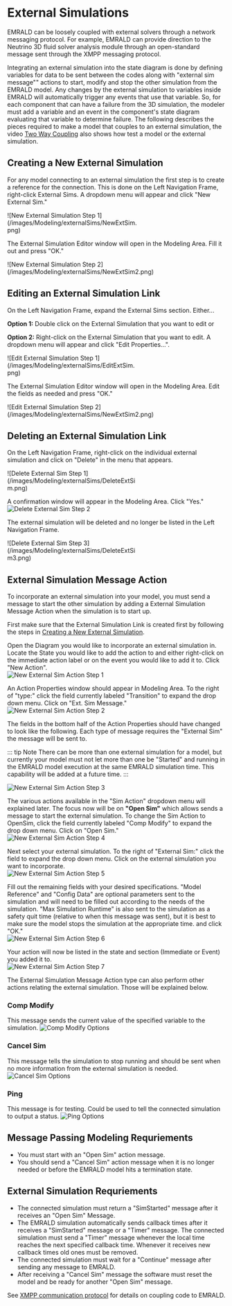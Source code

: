 # External Simulations
EMRALD can be loosely coupled with external solvers through a network messaging protocol. For example, EMRALD can provide direction to the Neutrino 3D fluid 
solver analysis module through an open-standard message sent through the XMPP messaging protocol.

Integrating an external simulation into the state diagram is done by defining variables for data to be sent between the codes along with "external sim message""
actions to start, modify and stop the other simulation from the EMRALD model. Any changes by the external simulation to variables inside EMRALD will automatically 
trigger any events that use that variable. So, for each component that can have a failure from the 3D simulation, the modeler must add a variable and an event
in the component's state diagram evaluating that variable to determine failure. The following describes the pieces required to make a model that couples to
an external simulation, the video [Two Way Coupling](https://www.youtube.com/watch?v=IgduGTaZGR8&list=PLX2nBoWRisnXWhC2LD9j4jV0iFzQbRcFX&index=7) also shows how test a model or the external simulation.

## Creating a New External Simulation
For any model connecting to an external simulation the first step is to create a reference for the connection. This is done
on the Left Navigation Frame, right-click External Sims. A dropdown menu will appear and click "New External Sim."<br>
<div style="width:300px">![New External Simulation Step 1](/images/Modeling/externalSims/NewExtSim.png)</div>

The External Simulation Editor window will open in the Modeling Area. Fill it out and press "OK."<br>
<div style="width:450px">![New External Simulation Step 2](/images/Modeling/externalSims/NewExtSim2.png)</div>

## Editing an External Simulation Link
On the Left Navigation Frame, expand the External Sims section. Either...

**Option 1:** Double click on the External Simulation that you want to edit or

**Option 2:** Right-click on the External Simulation that you want to edit. A dropdown menu will appear and click "Edit Properties...".<br>
<div style="width:300px">![Edit External Simulation Step 1](/images/Modeling/externalSims/EditExtSim.png)</div>

The External Simulation Editor window will open in the Modeling Area. Edit the fields as needed and press "OK."<br>
<div style="width:450px">![Edit External Simulation Step 2](/images/Modeling/externalSims/NewExtSim2.png)</div>

## Deleting an External Simulation Link
On the Left Navigation Frame, right-click on the individual external simulation and click on "Delete" in the menu that appears.<br>
<div style="width:300px">![Delete External Sim Step 1](/images/Modeling/externalSims/DeleteExtSim.png)</div>

A confirmation window will appear in the Modeling Area. Click "Yes."<br>
![Delete External Sim Step 2](/images/Modeling/externalSims/DeleteExtSim2.png)

The external simulation will be deleted and no longer be listed in the Left Navigation Frame.<br>
<div style="width:300px">![Delete External Sim Step 3](/images/Modeling/externalSims/DeleteExtSim3.png)</div>

## External Simulation Message Action
<!--Informational Note for Courtney: Most properties are here. Edit actions to link with external simulations in OpenSim page.-->
To incorporate an external simulation into your model, you must send a message to start the other simulation by adding a External Simulation Message Action 
when the simulation is to start up.

First make sure that the External Simulation Link is created first by following the steps in [Creating a New External Simulation](#creating-a-new-external-simulation). 

Open the Diagram you would like to incorporate an external simulation in. Locate the State you would like to add the action to and either right-click on the 
immediate action label or on the event you would like to add it to. Click "New Action". <br>
![New External Sim Action Step 1](/images/Modeling/externalSims/ExtSimAction.png)

An Action Properties window should appear in Modeling Area. To the right of "type:" click the field currently labeled "Transition" to expand the drop down menu. 
Click on "Ext. Sim Message."<br>
![New External Sim Action Step 2](/images/Modeling/externalSims/ExtSimAction2.png)

The fields in the bottom half of the Action Properties should have changed to look like the following. Each type of message requires the "External Sim" the message
will be sent to. 

::: tip Note 
There can be more than one external simulation for a model, but currently your model must not let more than one be "Started" and running in the EMRALD model execution at the same EMRALD simulation time. This capability will be added at a future time.
:::

![New External Sim Action Step 3](/images/Modeling/externalSims/ExtSimAction3.png)

The various actions available in the "Sim Action" dropdown menu will explained later. The focus now will be on **"Open Sim"** which allows sends a message to start 
the external simulation. To change the Sim Action to OpenSim, click the field currently labeled "Comp Modify" to expand the drop down menu. Click on "Open Sim." <br>
![New External Sim Action Step 4](/images/Modeling/externalSims/ExtSimAction4.png)

Next select your external simulation. To the right of "External Sim:" click the field to expand the drop down menu. Click on the external simulation you want to incorporate.<br>
![New External Sim Action Step 5](/images/Modeling/externalSims/ExtSimAction5.png)

Fill out the remaining fields with your desired specifications. "Model Reference" and "Config Data" are optional parameters sent to the simulation and will need
to be filled out according to the needs of the simulation. "Max Simulation Runtime" is also sent to the simulation as a safety quit time (relative to when this message was sent), 
but it is best to make sure the model stops the simulation at the appropriate time. and click "OK."<br>
![New External Sim Action Step 6](/images/Modeling/externalSims/ExtSimAction6.png)

Your action will now be listed in the state and section (Immediate or Event) you added it to.<br>
![New External Sim Action Step 7](/images/Modeling/externalSims/ExtSimAction7.png)

The External Simulation Message Action type can also perform other actions relating the external simulation. Those will be explained below.

### Comp Modify
This message sends the current value of the specified variable to the simulation. 
![Comp Modify Options](/images/Modeling/externalSims/CompModifyOptions.png)

### Cancel Sim
This message tells the simulation to stop running and should be sent when no more information from the external simulation is needed.
![Cancel Sim Options](/images/Modeling/externalSims/OtherExtSimOptions.png)

### Ping
This message is for testing. Could be used to tell the connected simulation to output a status.
![Ping Options](/images/Modeling/externalSims/PingOptions.png)

## Message Passing Modeling Requriements
- You must start with an "Open Sim" action message.
- You should send a "Cancel Sim" action message when it is no longer needed or before the EMRALD model hits a termination state.

## External Simulation Requriements
- The connected simulation must return a "SimStarted" message after it receives an "Open Sim" Message.
- The EMRALD simulation automatically sends callback times after it receives a "SimStarted" message or a "Timer" message. The connected simulation must send a "Timer" message
whenever the local time reaches the next specified callback time. Whenever it receives new callback times old ones must be removed. 
- The connected simulation must wait for a "Continue" message after sending any message to EMRALD.
- After receiving a "Cancel Sim" message the software must reset the model and be ready for another "Open Sim" message.

See [XMPP communication protocol](/guide/Modeling/xmppProtocol.md) for details on coupling code to EMRALD.

<!--Copyright 2021 Battelle Energy Alliance-->
